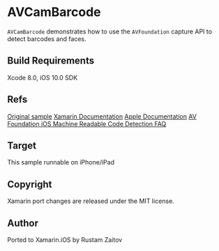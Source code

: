 # AVCamBarcode

`AVCamBarcode` demonstrates how to use the `AVFoundation` capture API to detect barcodes and faces.

## Build Requirements

Xcode 8.0, iOS 10.0 SDK

Refs
----
[Original sample](https://developer.apple.com/library/prerelease/content/samplecode/AVCamBarcode/Introduction/Intro.html#//apple_ref/doc/uid/TP40017312)
[Xamarin Documentation](https://developer.xamarin.com/api/type/MonoTouch.AVFoundation.AVMetadataMachineReadableCodeObject/)
[Apple Documentation](https://developer.apple.com/library/ios/documentation/AVFoundation/Reference/AVMetadataMachineReadableCodeObject_Class/index.html#//apple_ref/doc/uid/TP40013511)
[AV Foundation iOS Machine Readable Code Detection FAQ](https://developer.apple.com/library/ios/technotes/tn2325/_index.html#//apple_ref/doc/uid/DTS40013824)

Target
------
This sample runnable on iPhone/iPad

Copyright
--------

Xamarin port changes are released under the MIT license.

Author
------

Ported to Xamarin.iOS by Rustam Zaitov
